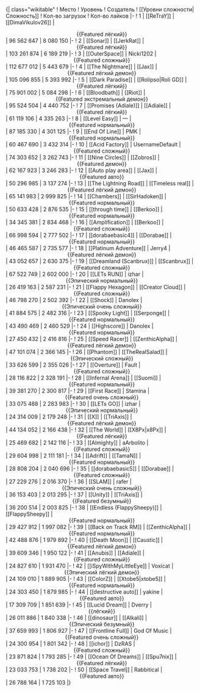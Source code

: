 {| class="wikitable"
! Место
! Уровень
! Создатель
! [[Уровни сложности|Сложность]]
! Кол-во загрузок
! Кол-во лайков
|-
! 1
| [[ReTraY]]
| [[DimaVikulov26]]
| <center>{{Featured лёгкий}}</center>
| 96 562 647
| 8 080 150
|-
! 2
| [[Sonar]]
| [[JerkRat]]
| <center>{{Featured лёгкий}}</center>
| 103 261 874
| 6 189 219
|-
! 3
| [[OuterSpace]]
| Nicki1202
| <center>{{Featured сложный}}</center>
| 112 677 012
| 5 443 679
|-
! 4
| [[The Nightmare]]
| [[Jax]]
| <center>{{Featured лёгкий демон}}</center>
| 105 096 855
| 5 393 992
|-
! 5
| [[Dark Paradise]]
| [[Rolipso|Roli GD]]
| <center>{{Featured лёгкий}}</center>
| 75 901 002
| 5 084 298
|-
! 6
| [[Bloodbath]]
| [[Riot]]
| <center>{{Featured экстремальный демон}}</center>
| 95 524 504
| 4 440 752
|-
! 7
| [[Promises (Adiale)]]
| [[Adiale]]
| <center>{{Featured лёгкий}}</center>
| 61 119 106
| 4 335 263
|-
! 8
| [[Level Easy]]
| —
| <center>{{Featured нормальный}}</center>
| 87 185 330
| 4 301 125
|-
! 9
| [[End Of Line]]
| PMK
| <center>{{Featured нормальный}}</center>
| 60 467 690
| 3 432 314
|-
! 10
| [[Acid Factory]]
| UsernameDefault
| <center>{{Featured сложный}}</center>
| 74 303 652
| 3 262 743
|-
! 11
| [[Nine Circles]]
| [[Zobros]]
| <center>{{Featured демон}}</center>
| 62 167 923
| 3 246 283
|-
! 12
| [[Auto play area]]
| [[Jax]]
| <center>{{Featured авто}}</center>
| 50 296 985
| 3 137 274
|-
! 13
| [[The Lightning Road]]
| [[Timeless real]]
| <center>{{Featured лёгкий демон}}</center>
| 65 141 983
| 2 999 825
|-
! 14
| [[Chambers]]
| [[SirHadoken]]
| <center>{{Featured нормальный}}</center>
| 50 633 428
| 2 876 535
|-
! 15
| [[through time]]
| [[Berkoo]]
| <center>{{Featured нормальный}}</center>
| 34 345 381
| 2 834 468
|-
! 16
| [[Amplification]]
| [[Berkoo]]
| <center>{{Featured сложный}}</center>
| 66 998 594
| 2 777 502
|-
! 17
| [[dorabaebasic4]]
| [[Dorabae]]
| <center>{{Featured нормальный}}</center>
| 46 465 587
| 2 735 577
|-
! 18
| [[Platinum Adventure]]
| Jerry4
| <center>{{Featured лёгкий демон}}</center>
| 43 052 657
| 2 630 375
|-
! 19
| [[Dreamland (Scanbrux)]]
| [[Scanbrux]]
| <center>{{Featured сложный}}</center>
| 67 522 749
| 2 602 000
|-
! 20
| [[LETs  RUN]]
| izhar
| <center>{{Эпический нормальный}}</center>
| 26 419 163
| 2 587 231
|-
! 21
| [[Flappy Hexagon]]
| [[Creator Cloud]]
| <center>{{Featured сложный}}</center>
| 46 798 270
| 2 502 392
|-
! 22
| [[Shock]]
| Danolex
| <center>{{Эпический очень сложный}}</center>
| 41 884 575
| 2 482 316
|-
! 23
| [[Spooky Light]]
| [[Serponge]]
| <center>{{Featured нормальный}}</center>
| 43 490 469
| 2 460 529
|-
! 24
| [[Highscore]]
| Danolex
| <center>{{Featured нормальный}}</center>
| 27 450 432
| 2 416 816
|-
! 25
| [[Speed Racer]]
| [[ZenthicAlpha]]
| <center>{{Featured лёгкий демон}}</center>
| 47 101 074
| 2 366 145
|-
! 26
| [[Phantom]]
| [[TheRealSalad]]
| <center>{{Эпический сложный}}</center>
| 33 626 599
| 2 355 026
|-
! 27
| [[Overture]]
| Fault
| <center>{{Featured сложный}}</center>
| 28 116 822
| 2 328 191
|-
! 28
| [[Infernal Arena]]
| [[Suomi]]
| <center>{{Featured нормальный}}</center>
| 39 381 270
| 2 300 817
|-
! 29
| [[First Race]]
| Stamina
| <center>{{Featured очень сложный}}</center>
| 33 075 488
| 2 283 983
|-
! 30
| [[LETs GO]]
| izhar
| <center>{{Эпический нормальный}}</center>
| 24 314 009
| 2 179 248
|-
! 31
| [[X]]
| [[TriAxis]]
| <center>{{Featured лёгкий демон}}</center>
| 44 134 052
| 2 166 438
|-
! 32
| [[The World]]
| [[X8Px|x8Px]]
| <center>{{Featured лёгкий}}</center>
| 25 469 682
| 2 142 116
|-
! 33
| [[Almighty]]
| aArbolito
| <center>{{Featured сложный}}</center>
| 29 604 998
| 2 111 181
|-
! 34
| [[Adrift]]
| [[TamaN]]
| <center>{{Featured нормальный}}</center>
| 28 808 204
| 2 040 696
|-
! 35
| [[dorabaebasic5]]
| [[Dorabae]]
| <center>{{Featured сложный}}</center>
| 27 229 276
| 2 016 370
|-
! 36
| [[SLAM]]
| rafer
| <center>{{Эпический очень сложный}}</center>
| 36 153 403
| 2 013 295
|-
! 37
| [[Unity]]
| [[TriAxis]]
| <center>{{Featured безумный}}</center>
| 36 200 514
| 2 003 825
|-
! 38
| [[Endless (FlappySheepy)]]
| [[FlappySheepy]]
| <center>{{Featured нормальный}}</center>
| 29 427 912
| 1 997 082
|-
! 39
| [[Back on Track RM]]
| [[ZenthicAlpha]]
| <center>{{Featured нормальный}}</center>
| 42 488 876
| 1 979 892
|-
! 40
| [[Death Moon]]
| [[Caustic]]
| <center>{{Featured лёгкий демон}}</center>
| 39 609 346
| 1 950 122
|-
! 41
| [[Anubis]]
| [[Adiale]]
| <center>{{Featured сложный}}</center>
| 24 827 610
| 1 931 470
|-
! 42
| [[iSpyWithMyLittleEye]]
| Voxicat
| <center>{{Эпический лёгкий демон}}</center>
| 24 109 010
| 1 889 905
|-
! 43
| [[ColorZ]]
| [[Xtobe5|xtobe5]]
| <center>{{Featured нормальный}}</center>
| 24 303 450
| 1 879 985
|-
! 44
| [[destructive auto]]
| yakine
| <center>{{Featured авто}}</center>
| 17 309 709
| 1 851 639
|-
! 45
| [[Lucid Dream]]
| Dverry
| <center>{{лёгкий}}</center>
| 26 011 886
| 1 840 338
|-
! 46
| [[dinosaur]]
| [[Alkali]]
| <center>{{Эпический безумный}}</center>
| 37 659 993
| 1 806 927
|-
! 47
| [[Frontline Full]]
| God Of Music
| <center>{{Featured очень сложный}}</center>
| 24 300 954
| 1 801 342
|-
! 48
| [[ichor]]
| DzRAS
| <center>{{Featured сложный}}</center>
| 23 871 824
| 1 793 285
|-
! 49
| [[Ocean Of Dreams]]
| [[Spu7nix]]
| <center>{{Featured лёгкий}}</center>
| 23 033 753
| 1 738 202
|-
! 50
| [[Space Travel]]
| Rabbitical
| <center>{{Featured авто}}</center>
| 26 788 164
| 1 725 103
|}